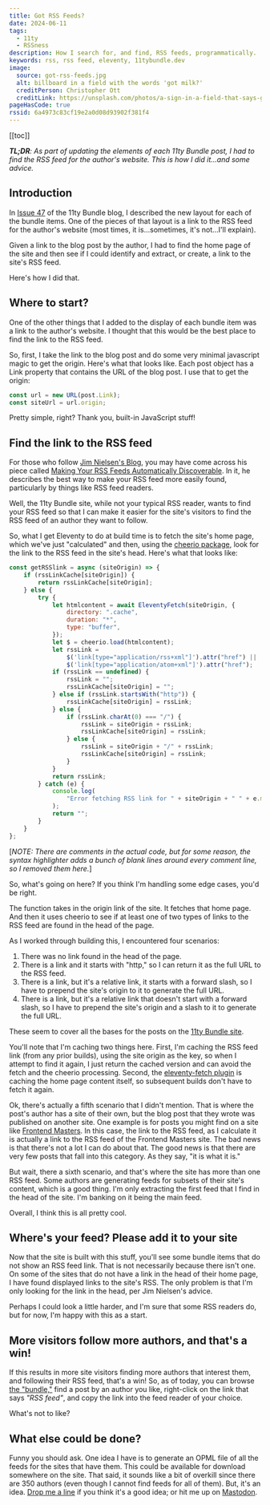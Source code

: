 ```yaml
---
title: Got RSS Feeds?
date: 2024-06-11
tags:
  - 11ty
  - RSSness
description: How I search for, and find, RSS feeds, programmatically.
keywords: rss, rss feed, eleventy, 11tybundle.dev
image:
  source: got-rss-feeds.jpg
  alt: billboard in a field with the words 'got milk?'
  creditPerson: Christopher Ott
  creditLink: https://unsplash.com/photos/a-sign-in-a-field-that-says-got-milk-kiSLzMLcc7I
pageHasCode: true
rssid: 6a4973c83cf19e2a0d08d93902f381f4
---
```


[[toc]]

_**TL;DR**: As part of updating the elements of each 11ty Bundle post, I had to find the RSS feed for the author's website. This is how I did it...and some advice._

## Introduction

In [Issue 47](https://11tybundle.dev/blog/11ty-bundle-47/) of the 11ty Bundle blog, I described the new layout for each of the bundle items. One of the pieces of that layout is a link to the RSS feed for the author's website (most times, it is...sometimes, it's not...I'll explain).

Given a link to the blog post by the author, I had to find the home page of the site and then see if I could identify and extract, or create, a link to the site's RSS feed.

Here's how I did that.

## Where to start?

One of the other things that I added to the display of each bundle item was a link to the author's website. I thought that this would be the best place to find the link to the RSS feed.

So, first, I take the link to the blog post and do some very minimal javascript magic to get the origin. Here's what that looks like. Each post object has a Link property that contains the URL of the blog post. I use that to get the origin:

```js
const url = new URL(post.Link);
const siteUrl = url.origin;
```

Pretty simple, right? Thank you, built-in JavaScript stuff!

## Find the link to the RSS feed

For those who follow [Jim Nielsen's Blog](https://blog.jim-nielsen.com/), you may have come across his piece called [Making Your RSS Feeds Automatically Discoverable](https://blog.jim-nielsen.com/2021/automatically-discoverable-rss-feeds/). In it, he describes the best way to make your RSS feed more easily found, particularly by things like RSS feed readers.

Well, the 11ty Bundle site, while not your typical RSS reader, wants to find your RSS feed so that I can make it easier for the site's visitors to find the RSS feed of an author they want to follow.

So, what I get Eleventy to do at build time is to fetch the site's home page, which we've just "calculated" and then, using the [cheerio package](https://cheerio.js.org/), look for the link to the RSS feed in the site's head. Here's what that looks like:

```js
const getRSSlink = async (siteOrigin) => {
	if (rssLinkCache[siteOrigin]) {
		return rssLinkCache[siteOrigin];
	} else {
		try {
			let htmlcontent = await EleventyFetch(siteOrigin, {
				directory: ".cache",
				duration: "*",
				type: "buffer",
			});
			let $ = cheerio.load(htmlcontent);
			let rssLink =
				$('link[type="application/rss+xml"]').attr("href") ||
				$('link[type="application/atom+xml"]').attr("href");
			if (rssLink == undefined) {
				rssLink = "";
				rssLinkCache[siteOrigin] = "";
			} else if (rssLink.startsWith("http")) {
				rssLinkCache[siteOrigin] = rssLink;
			} else {
				if (rssLink.charAt(0) === "/") {
					rssLink = siteOrigin + rssLink;
					rssLinkCache[siteOrigin] = rssLink;
				} else {
					rssLink = siteOrigin + "/" + rssLink;
					rssLinkCache[siteOrigin] = rssLink;
				}
			}
			return rssLink;
		} catch (e) {
			console.log(
				"Error fetching RSS link for " + siteOrigin + " " + e.message
			);
			return "";
		}
	}
};
```

[_NOTE: There are comments in the actual code, but for some reason, the syntax highlighter adds a bunch of blank lines around every comment line, so I removed them here._]

So, what's going on here? If you think I'm handling some edge cases, you'd be right.

The function takes in the origin link of the site. It fetches that home page. And then it uses cheerio to see if at least one of two types of links to the RSS feed are found in the head of the page.

As I worked through building this, I encountered four scenarios:

1. There was no link found in the head of the page.
2. There is a link and it starts with "http," so I can return it as the full URL to the RSS feed.
3. There is a link, but it's a relative link, it starts with a forward slash, so I have to prepend the site's origin to it to generate the full URL.
4. There is a link, but it's a relative link that doesn't start with a forward slash, so I have to prepend the site's origin and a slash to it to generate the full URL.

These seem to cover all the bases for the posts on the [11ty Bundle site](https://11tybundle.dev).

You'll note that I'm caching two things here. First, I'm caching the RSS feed link (from any prior builds), using the site origin as the key, so when I attempt to find it again, I just return the cached version and can avoid the fetch and the cheerio processing. Second, the [eleventy-fetch plugin](https://www.11ty.dev/docs/plugins/fetch/) is caching the home page content itself, so subsequent builds don't have to fetch it again.

Ok, there's actually a fifth scenario that I didn't mention. That is where the post's author has a site of their own, but the blog post that they wrote was published on another site. One example is for posts you might find on a site like [Frontend Masters](https://frontendmasters.com/blog/). In this case, the link to the RSS feed, as I calculate it is actually a link to the RSS feed of the Frontend Masters site. The bad news is that there's not a lot I can do about that. The good news is that there are very few posts that fall into this category. As they say, "it is what it is."

But wait, there a sixth scenario, and that's where the site has more than one RSS feed. Some authors are generating feeds for subsets of their site's content, which is a good thing. I'm only extracting the first feed that I find in the head of the site. I'm banking on it being the main feed.

Overall, I think this is all pretty cool.

## Where's your feed? Please add it to your site

Now that the site is built with this stuff, you'll see some bundle items that do not show an RSS feed link. That is not necessarily because there isn't one. On some of the sites that do not have a link in the head of their home page, I have found displayed links to the site's RSS. The only problem is that I'm only looking for the link in the head, per Jim Nielsen's advice.

Perhaps I could look a little harder, and I'm sure that some RSS readers do, but for now, I'm happy with this as a start.

## More visitors follow more authors, and that's a win!

If this results in more site visitors finding more authors that interest them, and following their RSS feed, that's a win! So, as of today, you can browse [the "bundle,"](https://11tybundle.dev) find a post by an author you like, right-click on the link that says _"RSS feed"_, and copy the link into the feed reader of your choice.

What's not to like?

## What else could be done?

Funny you should ask. One idea I have is to generate an OPML file of all the feeds for the sites that have them. This could be available for download somewhere on the site. That said, it sounds like a bit of overkill since there are 350 authors (even though I cannot find feeds for all of them). But, it's an idea. [Drop me a line](mailto:bob.monsour@gmail.com) if you think it's a good idea; or hit me up on [Mastodon](https://indieweb.social/@bobmonsour).
